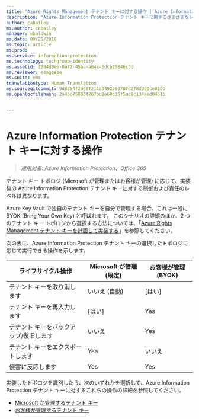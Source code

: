 ```yaml
---
title: "Azure Rights Management テナント キーに対する操作 | Azure Information Protection"
description: "Azure Information Protection テナント キーに関するさまざまなレベルの制御および責任について確認してください。"
author: cabailey
ms.author: cabailey
manager: mbaldwin
ms.date: 09/25/2016
ms.topic: article
ms.prod: 
ms.service: information-protection
ms.technology: techgroup-identity
ms.assetid: 1284d0ee-0a72-45ba-a64c-3dcb25846c3d
ms.reviewer: esaggese
ms.suite: ems
translationtype: Human Translation
ms.sourcegitcommit: 9d8354f2d68f211d349226970fd2f83dd0ce810b
ms.openlocfilehash: 2a46c750034267bc2e69c35f5ac9c134aed0461b


---
```


# <a name="operations-for-your-azure-information-protection-tenant-key"></a>Azure Information Protection テナント キーに対する操作

>*適用対象: Azure Information Protection、Office 365*

テナント キー トポロジ (Microsoft が管理またはお客様が管理) に応じて、実装後の Azure Information Protection テナント キーに対する制御および責任のレベルは異なります。

Azure Key Vault で独自のテナント キーを自分で管理する場合、これは一般に BYOK (Bring Your Own Key) と呼ばれます。 このシナリオの詳細のほか、2 つのテナント キー トポロジから選択する方法については、「[Azure Rights Management テナント キーを計画して実装する](../plan-design/plan-implement-tenant-key.md)」を参照してください。

次の表に、Azure Information Protection テナント キーの選択したトポロジに応じて実行できる操作を示します。

|ライフサイクル操作|Microsoft が管理 (既定)|お客様が管理 (BYOK)|
|-----------------------|-------------------------------|---------------------------|
|テナント キーを取り消します|いいえ (自動)|[はい]|
|テナント キーを再入力します|[はい]|Yes|
|テナント キーをバックアップ/復旧します|いいえ|Yes|
|テナント キーをエクスポートします|Yes|いいえ|
|侵害に反応します|Yes|Yes|

実装したトポロジを識別したら、次のいずれかを選択して、Azure Information Protection テナント キーに対するこれらの操作の詳細を参照してください。


- [Microsoft が管理するテナント キー](operations-microsoft-managed-tenant-key.md)
- [お客様が管理するテナント キー](operations-customer-managed-tenant-key.md)







<!--HONumber=Nov16_HO2-->


